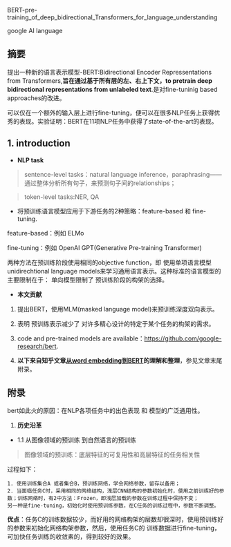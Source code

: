BERT-pre-training_of_deep_bidirectional_Transformers_for_language_understanding

google AI language

## 摘要
提出一种新的语言表示模型-BERT:Bidirectional Encoder Repressentations from Transformers,**旨在通过基于所有层的左、右上下文，to pretrain deep bidirectional
representations from unlabeled text**.是对fine-tuninig based approaches的改进。

可以仅在一个额外的输入层上进行fine-tuning，便可以在很多NLP任务上获得优秀的表现。实验证明：BERT在11项NLP任务中获得了state-of-the-art的表现。

## 1. introduction
+ **NLP task**
> sentence-level tasks：natural language inference，paraphrasing——通过整体分析所有句子，来预测句子间的relationships；

> token-level tasks:NER, QA

+ 将预训练语言模型应用于下游任务的2种策略：feature-based 和 fine-tuning.

feature-based：例如 ELMo

fine-tuning：例如 OpenAI GPT(Generative Pre-training Transformer)

两种方法在预训练阶段使用相同的objective function，即 使用单项语言模型unidirechtional language models来学习通用语言表示。这种标准的语言模型的主要限制在于：
单向模型限制了 预训练阶段的构架的选择。

+ **本文贡献**

1. 提出BERT，使用MLM(masked language model)来预训练深度双向表示。

2. 表明 预训练表示减少了 对许多精心设计的特定于某个任务的构架的需求。

3. code and pre-trained models are available：https://github.com/google-research/bert.

4. **以下来自知乎文章[从word embedding到BERT](https://zhuanlan.zhihu.com/p/49271699)的理解和整理**，参见文章末尾附录。




## 附录
bert如此火的原因：在NLP各项任务中的出色表现 和 模型的广泛通用性。

1. **历史沿革**

+ 1.1 从图像领域的预训练 到自然语言的预训练

> 图像领域的预训练：底层特征的可复用性和高层特征的任务相关性

过程如下：
```
1. 使用训练集合A 或者集合B，预训练网络，学会网络参数，留存以备用；
2. 当面临任务C时，采用相同的网络结构，浅层CNN结构的参数初始化时，使用之前训练好的参数；训练网络时，有2中方法：Frozen，即浅层加载的参数在训练过程中保持不变；
另一种是fine-tuning，初始化时使用预训练参数，在C任务的训练过程中，参数不断调整。
```
**优点**：任务C的训练数据较少，而好用的网络构架的层数却很深时，使用预训练好的参数来初始化网络构架参数，然后，使用任务C的
训练数据进行fine-tuning，可加快任务训练的收敛素的，得到较好的效果。








